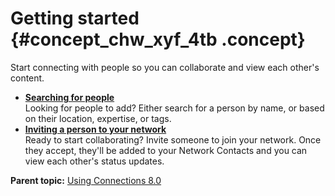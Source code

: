 # Getting started {#concept_chw_xyf_4tb .concept}

Start connecting with people so you can collaborate and view each other's content.

-   **[Searching for people](../profiles/t_pers_search_directory.md)**  
Looking for people to add? Either search for a person by name, or based on their location, expertise, or tags.
-   **[Inviting a person to your network](../profiles/t_pers_invite_network.md)**  
Ready to start collaborating? Invite someone to join your network. Once they accept, they'll be added to your Network Contacts and you can view each other's status updates.

**Parent topic:** [Using Connections 8.0](../welcome/welcome_end_user.md)

